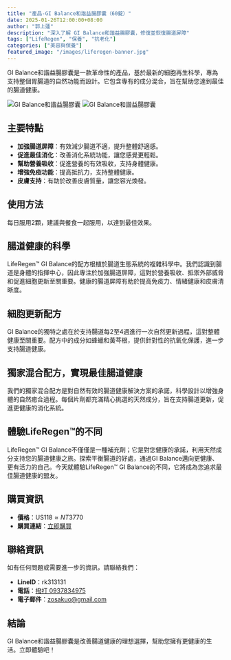 ```yaml
---
title: "產品-GI Balance和諧益腸膠囊（60錠）"
date: 2025-01-26T12:00:00+08:00
author: "郭上蓮"
description: "深入了解 GI Balance和諧益腸膠囊，修復並恢復腸道屏障"
tags: ["LifeRegen", "保養", "抗老化"]
categories: ["美容與保養"]
featured_image: "/images/liferegen-banner.jpg"
---
```

GI Balance和諧益腸膠囊是一款革命性的產品，基於最新的細胞再生科學，專為支持整個胃腸道的自然功能而設計。它包含專有的成分混合，旨在幫助您達到最佳的腸道健康。

<!--more-->

![GI Balance和諧益腸膠囊](https://hongsheng.tw/img/liferegen/main/GIflower.webp "GI Balance和諧益腸膠囊")
![GI Balance和諧益腸膠囊](https://hongsheng.tw/img/liferegen/main/GIflower_2.webp "GI Balance和諧益腸膠囊")

## 主要特點

- **加強腸道屏障**：有效減少腸道不適，提升整體舒適感。
- **促進最佳消化**：改善消化系統功能，讓您感覺更輕鬆。
- **幫助營養吸收**：促進營養的有效吸收，支持身體健康。
- **增強免疫功能**：提高抵抗力，支持整體健康。
- **皮膚支持**：有助於改善皮膚質量，讓您容光煥發。

## 使用方法

每日服用2顆，建議與餐食一起服用，以達到最佳效果。

## 腸道健康的科學

LifeRegen™ GI Balance的配方根植於腸道生態系統的複雜科學中。我們認識到腸道是身體的指揮中心，因此專注於加強腸道屏障，這對於營養吸收、抵禦外部威脅和促進細胞更新至關重要。健康的腸道屏障有助於提高免疫力、情緒健康和皮膚清晰度。

## 細胞更新配方

GI Balance的獨特之處在於支持腸道每2至4週進行一次自然更新過程，這對整體健康至關重要。配方中的成分如蜂蠟和黃芩根，提供針對性的抗氧化保護，進一步支持腸道健康。

## 獨家混合配方，實現最佳腸道健康

我們的獨家混合配方是對自然有效的腸道健康解決方案的承諾，科學設計以增強身體的自然癒合過程。每個片劑都充滿精心挑選的天然成分，旨在支持腸道更新，促進更健康的消化系統。

## 體驗LifeRegen™的不同

LifeRegen™ GI Balance不僅僅是一種補充劑；它是對您健康的承諾，利用天然成分支持您的腸道健康之旅。探索平衡腸道的好處，通過GI Balance邁向更健康、更有活力的自己。今天就體驗LifeRegen™ GI Balance的不同，它將成為您追求最佳腸道健康的盟友。

## 購買資訊

- **價格**：US$118 ≈ NT$3770
- **購買連結**：[立即購買](https://liferegen.com/zh-hant-tn?sponsor=tw011020)

## 聯絡資訊

如有任何問題或需要進一步的資訊，請聯絡我們：

- **LineID**：rk313131
- **電話**：[撥打 0937834975](tel:0937834975)
- **電子郵件**：[zosakuo@gmail.com](mailto:zosakuo@gmail.com)

## 結論

GI Balance和諧益腸膠囊是改善腸道健康的理想選擇，幫助您擁有更健康的生活。立即體驗吧！
